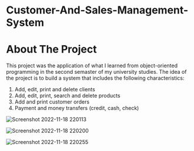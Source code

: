 # Customer-And-Sales-Management-System

# About The Project
This project was the application of what I learned from object-oriented programming in the second semaster of my university studies. The idea of the project is to build a system that includes the following characteristics:
1. Add, edit, print and delete clients
2. Add, edit, print, search and delete products
3. Add and print customer orders
4. Payment and money transfers (credit, cash, check)

![Screenshot 2022-11-18 220113](https://user-images.githubusercontent.com/92875984/202799166-6c713ee0-bce5-44d5-976c-acc2f2236a78.png)

![Screenshot 2022-11-18 220200](https://user-images.githubusercontent.com/92875984/202799284-1bb12e5a-626f-4e81-8b84-b21abe02757c.png)

![Screenshot 2022-11-18 220255](https://user-images.githubusercontent.com/92875984/202799191-462eb364-c563-4718-a780-4f8d3837916a.png)

